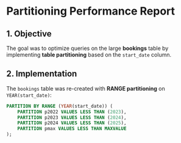 # Partitioning Performance Report
## 1. Objective
The goal was to optimize queries on the large **bookings** table by implementing **table partitioning** based on the `start_date` column.


## 2. Implementation
The `bookings` table was re-created with **RANGE partitioning** on `YEAR(start_date)`:

```sql
PARTITION BY RANGE (YEAR(start_date)) (
    PARTITION p2022 VALUES LESS THAN (2023),
    PARTITION p2023 VALUES LESS THAN (2024),
    PARTITION p2024 VALUES LESS THAN (2025),
    PARTITION pmax VALUES LESS THAN MAXVALUE
);
